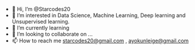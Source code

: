 - 👋 Hi, I’m @Starcodes20
- 👀 I’m interested in Data Science, Machine Learning, Deep learning and Unsupervised learning.
- 🌱 I’m currently learning 
- 💞️ I’m looking to collaborate on ...
- 📫 How to reach me starcodes20@gmail.com , ayokunleige@gmail.com

<!---
Starcodes20/Starcodes20 is a ✨ special ✨ repository because its `README.md` (this file) appears on your GitHub profile.
You can click the Preview link to take a look at your changes.
--->
